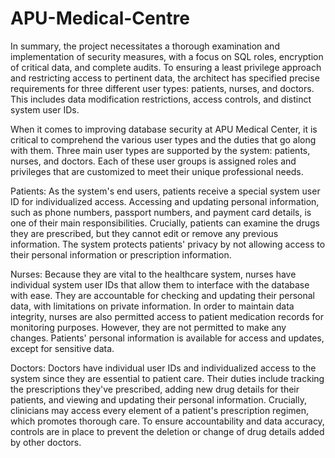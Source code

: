 # APU-Medical-Centre
In summary, the project necessitates a thorough examination and implementation of security measures, with a focus on SQL roles, encryption of critical data, and complete audits. To ensuring a least privilege approach and restricting access to pertinent data, the architect has specified precise requirements for three different user types: patients, nurses, and doctors. This includes data modification restrictions, access controls, and distinct system user IDs.

When it comes to improving database security at APU Medical Center, it is critical to comprehend the various user types and the duties that go along with them. Three main user types are supported by the system: patients, nurses, and doctors. Each of these user groups is assigned roles and privileges that are customized to meet their unique professional needs.

Patients: As the system's end users, patients receive a special system user ID for individualized access. Accessing and updating personal information, such as phone numbers, passport numbers, and payment card details, is one of their main responsibilities. Crucially, patients can examine the drugs they are prescribed, but they cannot edit or remove any previous information. The system protects patients' privacy by not allowing access to their personal information or prescription information.

Nurses: Because they are vital to the healthcare system, nurses have individual system user IDs that allow them to interface with the database with ease. They are accountable for checking and updating their personal data, with limitations on private information. In order to maintain data integrity, nurses are also permitted access to patient medication records for monitoring purposes. However, they are not permitted to make any changes. Patients' personal information is available for access and updates, except for sensitive data.

Doctors: Doctors have individual user IDs and individualized access to the system since they are essential to patient care. Their duties include tracking the prescriptions they've prescribed, adding new drug details for their patients, and viewing and updating their personal information. Crucially, clinicians may access every element of a patient's prescription regimen, which promotes thorough care. To ensure accountability and data accuracy, controls are in place to prevent the deletion or change of drug details added by other doctors.

